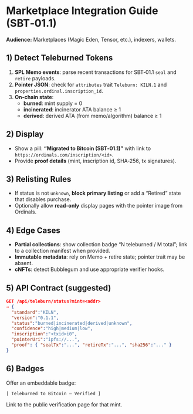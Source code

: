 # Marketplace Integration Guide (SBT‑01.1)

**Audience:** Marketplaces (Magic Eden, Tensor, etc.), indexers, wallets.

## 1) Detect Teleburned Tokens
1. **SPL Memo events**: parse recent transactions for SBT‑01.1 `seal` and `retire` payloads.
2. **Pointer JSON**: check for `attributes` trait `Teleburn: KILN.1` and `properties.ordinal.inscription_id`.
3. **On‑chain state**:
   - **burned**: mint supply = 0
   - **incinerated**: incinerator ATA balance ≥ 1
   - **derived**: derived ATA (from memo/algorithm) balance ≥ 1

## 2) Display
- Show a pill: **“Migrated to Bitcoin (SBT‑01.1)”** with link to `https://ordinals.com/inscription/<id>`.
- Provide **proof details** (mint, inscription id, SHA‑256, tx signatures).

## 3) Relisting Rules
- If status is not `unknown`, **block primary listing** or add a “Retired” state that disables purchase.
- Optionally allow **read‑only** display pages with the pointer image from Ordinals.

## 4) Edge Cases
- **Partial collections**: show collection badge “N teleburned / M total”; link to a collection manifest when provided.
- **Immutable metadata**: rely on Memo + retire state; pointer trait may be absent.
- **cNFTs**: detect Bubblegum and use appropriate verifier hooks.

## 5) API Contract (suggested)
```json
GET /api/teleburn/status?mint=<addr>
→ {
  "standard":"KILN",
  "version":"0.1.1",
  "status":"burned|incinerated|derived|unknown",
  "confidence":"high|medium|low",
  "inscription":"<txid>i0",
  "pointerUri":"ipfs://...",
  "proof": { "sealTx":"...", "retireTx":"...", "sha256":"..." }
}
```

## 6) Badges
Offer an embeddable badge:
```
[ Teleburned to Bitcoin — Verified ]
```
Link to the public verification page for that mint.
